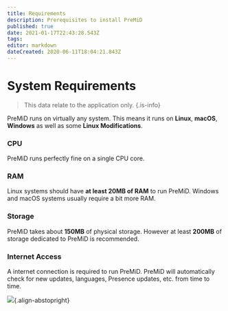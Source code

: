```yaml
---
title: Requirements
description: Prerequisites to install PreMiD
published: true
date: 2021-01-17T22:43:28.543Z
tags: 
editor: markdown
dateCreated: 2020-06-11T18:04:21.843Z
---
```


# System Requirements

> This data relate to the application only.
{.is-info}

PreMiD runs on virtually any system.
This means it runs on **Linux**, **macOS**, **Windows** as well as some **Linux Modifications**.

### CPU
PreMiD runs perfectly fine on a single CPU core.

### RAM
Linux systems should have **at least 20MB of RAM** to run PreMiD. Windows and macOS systems usually require a bit more RAM.

### Storage
PreMiD takes about **150MB** of physical storage. However at least **200MB** of storage dedicated to PreMiD is recommended.

### Internet Access
A internet connection is required to run PreMiD.
PreMiD will automatically check for new updates, languages, Presence updates, etc. from time to time.

![](https://a.icons8.com/ViUXyjOj/f4tFww/svg.svg){.align-abstopright}